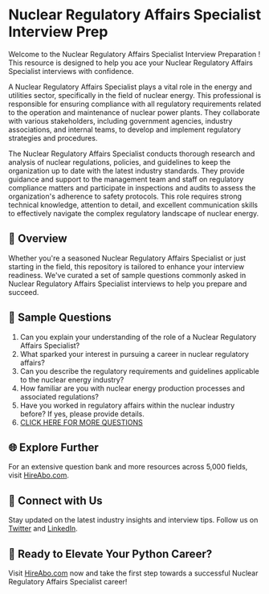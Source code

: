# Nuclear Regulatory Affairs Specialist Interview Prep

Welcome to the Nuclear Regulatory Affairs Specialist Interview Preparation ! This resource is designed to help you ace your Nuclear Regulatory Affairs Specialist interviews with confidence.

A Nuclear Regulatory Affairs Specialist plays a vital role in the energy and utilities sector, specifically in the field of nuclear energy. This professional is responsible for ensuring compliance with all regulatory requirements related to the operation and maintenance of nuclear power plants. They collaborate with various stakeholders, including government agencies, industry associations, and internal teams, to develop and implement regulatory strategies and procedures.

The Nuclear Regulatory Affairs Specialist conducts thorough research and analysis of nuclear regulations, policies, and guidelines to keep the organization up to date with the latest industry standards. They provide guidance and support to the management team and staff on regulatory compliance matters and participate in inspections and audits to assess the organization's adherence to safety protocols. This role requires strong technical knowledge, attention to detail, and excellent communication skills to effectively navigate the complex regulatory landscape of nuclear energy.

## 🚀 Overview

Whether you're a seasoned Nuclear Regulatory Affairs Specialist or just starting in the field, this repository is tailored to enhance your interview readiness. We've curated a set of sample questions commonly asked in Nuclear Regulatory Affairs Specialist interviews to help you prepare and succeed.

## 📝 Sample Questions

1. Can you explain your understanding of the role of a Nuclear Regulatory Affairs Specialist?
2. What sparked your interest in pursuing a career in nuclear regulatory affairs?
3. Can you describe the regulatory requirements and guidelines applicable to the nuclear energy industry?
4. How familiar are you with nuclear energy production processes and associated regulations?
5. Have you worked in regulatory affairs within the nuclear industry before? If yes, please provide details.
6. [CLICK HERE FOR MORE QUESTIONS](https://hireabo.com/job/20_3_36/Nuclear%20Regulatory%20Affairs%20Specialist)

## 🌐 Explore Further

For an extensive question bank and more resources across 5,000 fields, visit [HireAbo.com](https://www.hireabo.com).

## 📱 Connect with Us

Stay updated on the latest industry insights and interview tips. Follow us on [Twitter](https://twitter.com/hireabo) and [LinkedIn](https://www.linkedin.com/in/hire-abo-3609972a8/).

## 🚀 Ready to Elevate Your Python Career?

Visit [HireAbo.com](https://www.hireabo.com) now and take the first step towards a successful Nuclear Regulatory Affairs Specialist career!
